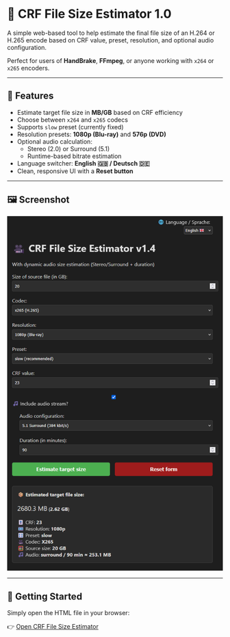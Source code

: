 # 🎥 CRF File Size Estimator 1.0

A simple web-based tool to help estimate the final file size of an H.264 or H.265 encode based on CRF value, preset, resolution, and optional audio configuration.

Perfect for users of **HandBrake**, **FFmpeg**, or anyone working with `x264` or `x265` encoders.

---

## 🔧 Features

- Estimate target file size in **MB/GB** based on CRF efficiency
- Choose between `x264` and `x265` codecs
- Supports `slow` preset (currently fixed)
- Resolution presets: **1080p (Blu-ray)** and **576p (DVD)**
- Optional audio calculation:
  - Stereo (2.0) or Surround (5.1)
  - Runtime-based bitrate estimation
- Language switcher: **English 🇬🇧 / Deutsch 🇩🇪**
- Clean, responsive UI with a **Reset button**

---

## 🖼️ Screenshot

![Preview](preview.png)

---

## 🚀 Getting Started

Simply open the HTML file in your browser:

👉 [Open CRF File Size Estimator](https://tooelite.github.io/crf-file-size-estimator/crf_file_size_estimator_v1.0.html)
